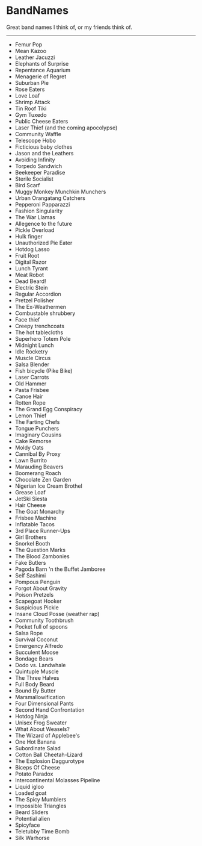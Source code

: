 BandNames
=========

Great band names I think of, or my friends think of.

-----


* Femur Pop
* Mean Kazoo
* Leather Jacuzzi
* Elephants of Surprise
* Repentance Aquarium
* Menagerie of Regret
* Suburban Pie
* Rose Eaters
* Love Loaf
* Shrimp Attack
* Tin Roof Tiki
* Gym Tuxedo
* Public Cheese Eaters
* Laser Thief (and the coming apocolypse)
* Community Waffle
* Telescope Hobo
* Ficticious baby clothes
* Jason and the Leathers
* Avoiding Infinity
* Torpedo Sandwich
* Beekeeper Paradise
* Sterile Socialist
* Bird Scarf 
* Muggy Monkey Munchkin Munchers
* Urban Orangatang Catchers
* Pepperoni Papparazzi
* Fashion Singularity
* The War Llamas
* Allegence to the future
* Pickle Overload
* Hulk finger
* Unauthorized Pie Eater
* Hotdog Lasso
* Fruit Root
* Digital Razor
* Lunch Tyrant
* Meat Robot
* Dead Beard!
* Electric Stein
* Regular Accordion
* Pretzel Polisher
* The Ex-Weathermen
* Combustable shrubbery
* Face thief
* Creepy trenchcoats
* The hot tablecloths
* Superhero Totem Pole
* Midnight Lunch
* Idle Rocketry
* Muscle Circus
* Salsa Blender
* Fish bicycle (Pike Bike)
* Laser Carrots
* Old Hammer
* Pasta Frisbee
* Canoe Hair
* Rotten Rope
* The Grand Egg Conspiracy
* Lemon Thief
* The Farting Chefs
* Tongue Punchers
* Imaginary Cousins
* Cake Remorse
* Moldy Oats
* Cannibal By Proxy
* Lawn Burrito
* Marauding Beavers
* Boomerang Roach
* Chocolate Zen Garden
* Nigerian Ice Cream Brothel
* Grease Loaf
* JetSki Siesta
* Hair Cheese
* The Goat Monarchy
* Frisbee Machine
* Inflatable Tacos
* 3rd Place Runner-Ups
* Girl Brothers
* Snorkel Booth
* The Question Marks
* The Blood Zambonies
* Fake Butlers
* Pagoda Barn 'n the Buffet Jamboree
* Self Sashimi
* Pompous Penguin
* Forgot About Gravity
* Poison Pretzels
* Scapegoat Hooker
* Suspicious Pickle
* Insane Cloud Posse (weather rap)
* Community Toothbrush 
* Pocket full of spoons
* Salsa Rope
* Survival Coconut
* Emergency Alfredo
* Succulent Moose
* Bondage Bears
* Dodo vs. Landwhale
* Quintuple Muscle
* The Three Halves
* Full Body Beard
* Bound By Butter
* Marsmallowification
* Four Dimensional Pants
* Second Hand Confrontation
* Hotdog Ninja
* Unisex Frog Sweater
* What About Weasels?
* The Wizard of Applebee's
* One Hot Banana
* Subordinate Salad
* Cotton Ball Cheetah-Lizard
* The Explosion Daggurotype
* Biceps Of Cheese
* Potato Paradox
* Intercontinental Molasses Pipeline 
* Liquid igloo
* Loaded goat
* The Spicy Mumblers
* Impossible Triangles
* Beard Sliders
* Potential alien
* Spicyface
* Teletubby Time Bomb
* Silk Warhorse
